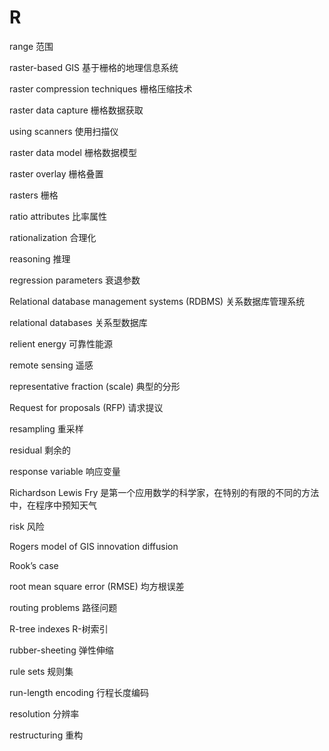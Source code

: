 # R

range 范围

raster-based GIS 基于栅格的地理信息系统

raster compression techniques 栅格压缩技术

raster data capture 栅格数据获取

using scanners 使用扫描仪

raster data model 栅格数据模型

raster overlay 栅格叠置

rasters 栅格

ratio attributes 比率属性

rationalization 合理化

reasoning 推理

regression parameters 衰退参数

Relational database management systems (RDBMS) 关系数据库管理系统

relational databases 关系型数据库

relient energy 可靠性能源

remote sensing 遥感

representative fraction (scale) 典型的分形

Request for proposals (RFP) 请求提议

resampling 重采样

residual 剩余的

response variable 响应变量

Richardson Lewis Fry 是第一个应用数学的科学家，在特别的有限的不同的方法中，在程序中预知天气

risk 风险

Rogers model of GIS innovation diffusion 

Rook’s case 

root mean square error (RMSE) 均方根误差

routing problems 路径问题

R-tree indexes R-树索引

rubber-sheeting 弹性伸缩

rule sets 规则集

run-length encoding 行程长度编码

resolution 分辨率

restructuring 重构